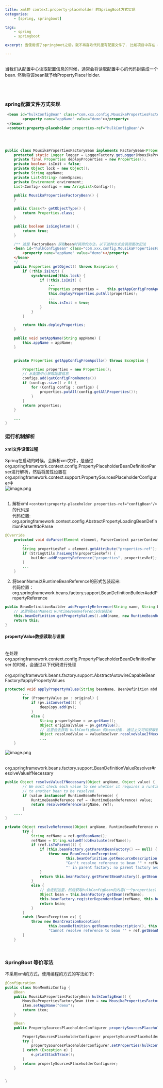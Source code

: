 ```yaml
---
title: xml的 context:property-placeholder 的SpringBoot方式实现
categories: 
    - [spring, springboot]

tags: 
    - spring
    - springboot

excerpt: 当使用惯了springboot之后，就不再喜欢代码里有配置文件了. 比如项目中存在 <context:property-placeholder>，就希望使用springboot的方式替换掉，然后将xml文件去除，保持整个项目结构的统一干净

---
```



<br />当我们从配置中心读取配置信息的时候，通常会将读取配置中心的代码封装成一个bean. 然后将该bean赋予给PropertyPlaceHolder. <br />
<br />
<br />
<br />

<a name="CGtVZ"></a>
### spring配置文件方式实现
```xml
 <bean id="hulkConfigBean" class="com.xxx.config.MousikaPropertiesFactoryBean" >
        <property name="appName" value="demo"></property>
 </bean>
 <context:property-placeholder properties-ref="hulkConfigBean"/>
```

<br />

```java

public class MousikaPropertiesFactoryBean implements FactoryBean<Properties>, EnvironmentAware {
    protected static Logger logger = LoggerFactory.getLogger(MousikaPropertiesFactoryBean.class);
    private final Properties deployProperties = new Properties();
    private boolean isInit = false;
    private Object lock = new Object();
    private String appName;
    private List<String> nameSpaces;
    private Environment environment;
    List<Config> configs = new ArrayList<Config>();

    public MousikaPropertiesFactoryBean() {
    }

    public Class<?> getObjectType() {
        return Properties.class;
    }

    public boolean isSingleton() {
        return true;
    }

    /** 这是 FactoryBean 获取bean时调用的方法，以下这种方式会调用更改犯法
    <bean id="hulkConfigBean" class="com.xxx.config.MousikaPropertiesFactoryBean" >
        <property name="appName" value="demo"></property>
 	</bean>
    */
    public Properties getObject() throws Exception {
        if (!this.isInit) {
            synchronized(this.lock) {
                if (!this.isInit) {
                    ...
                    Properties properties =    this.getAppConfigFromApollo();
                    this.deployProperties.putAll(properties);
                    ...
                    this.isInit = true;
                }
            }
        }

        return this.deployProperties;
    }

    public void setAppName(String appName) {
        this.appName = appName;
    }

    
    private Properties getAppConfigFromApollo() throws Exception {

        Properties properties = new Properties();
        // 从配置中心获取配置信息
        configs.add(getConfigFromRemote())
        if (configs.size() > 0) {
            for (Config config : configs) {
                properties.putAll(config.getAllProperties());
            }
        }
        return properties;
    }

    ...
}
```


<a name="Sqhpj"></a>
### 运行机制解析


<a name="C4jzH"></a>
#### xml文件设置过程
Spring在启动的时候，会解析xml文件，是通过org.springframework.context.config.PropertyPlaceholderBeanDefinitionParser进行解析，然后将属性设置在org.springframework.context.support.PropertySourcesPlaceholderConfigurer中<br />![image.png](1.png)<br />
<br />

1. 解析xml `<context:property-placeholder properties-ref="configBean"/>` 的代码是
<br />代码位置: org.springframework.context.config.AbstractPropertyLoadingBeanDefinitionParser#doParse
```java
@Override
	protected void doParse(Element element, ParserContext parserContext, BeanDefinitionBuilder builder) {
		...
		String propertiesRef = element.getAttribute("properties-ref");
		if (StringUtils.hasLength(propertiesRef)) {
			builder.addPropertyReference("properties", propertiesRef);
		}
		...
	}
```


2. 将beanName以RuntimeBeanReference的形式包装起来:
<br />代码位置： org.springframework.beans.factory.support.BeanDefinitionBuilder#addPropertyReference
```java
public BeanDefinitionBuilder addPropertyReference(String name, String beanName) {
    // 这里将beanName以 RuntimeBeanReference包装起来
    this.beanDefinition.getPropertyValues().add(name, new RuntimeBeanReference(beanName));
    return this;
}
```


<a name="HOAvi"></a>
#### propertyValue数据读取与设置

<br />在处理 org.springframework.context.config.PropertyPlaceholderBeanDefinitionParser 的时候，会通过以下代码进行处理<br />
<br />org.springframework.beans.factory.support.AbstractAutowireCapableBeanFactory#applyPropertyValues
```java
protected void applyPropertyValues(String beanName, BeanDefinition mbd, BeanWrapper bw, PropertyValues pvs) {
		...
		for (PropertyValue pv : original) {
			if (pv.isConverted()) {
				deepCopy.add(pv);
			}
			else {
				String propertyName = pv.getName();
				Object originalValue = pv.getValue();
                // 这里会去获取 hulkConfigBean 的bean对象. 通过上文可知获取到的是一个Properties
				Object resolvedValue = valueResolver.resolveValueIfNecessary(pv, originalValue);
				...
	}
```
![image.png](2.png)<br />
<br />
<br />org.springframework.beans.factory.support.BeanDefinitionValueResolver#resolveValueIfNecessary
```java
public Object resolveValueIfNecessary(Object argName, Object value) {
		// We must check each value to see whether it requires a runtime reference
		// to another bean to be resolved.
		if (value instanceof RuntimeBeanReference) {
			RuntimeBeanReference ref = (RuntimeBeanReference) value;
			return resolveReference(argName, ref);
		}
    ....
}

private Object resolveReference(Object argName, RuntimeBeanReference ref) {
		try {
			String refName = ref.getBeanName();
			refName = String.valueOf(doEvaluate(refName));
			if (ref.isToParent()) {
				if (this.beanFactory.getParentBeanFactory() == null) {
					throw new BeanCreationException(
							this.beanDefinition.getResourceDescription(), this.beanName,
							"Can't resolve reference to bean '" + refName +
							"' in parent factory: no parent factory available");
				}
				return this.beanFactory.getParentBeanFactory().getBean(refName);
			}
			else {
                // 会走到这里，然后获取hulkConfigBean的内容(一个properties)
				Object bean = this.beanFactory.getBean(refName);
				this.beanFactory.registerDependentBean(refName, this.beanName);
				return bean;
			}
		}
		catch (BeansException ex) {
			throw new BeanCreationException(
					this.beanDefinition.getResourceDescription(), this.beanName,
					"Cannot resolve reference to bean '" + ref.getBeanName() + "' while setting " + argName, ex);
		}
	}
```

<br />

<a name="g5zNs"></a>
### SpringBoot 等价写法
不采用xml的方式，使用编程的方式的写法如下:
```java
@Configuration
public class NonMemBizConfig {
    @Bean
    public MousikaPropertiesFactoryBean hulkConfigBean() {
        MousikaPropertiesFactoryBean item = new MousikaPropertiesFactoryBean();
        item.setAppName("demo");
        return item;
    }

    @Bean
    public PropertySourcesPlaceholderConfigurer propertySourcesPlaceholderConfigurer() {

        PropertySourcesPlaceholderConfigurer propertySourcesPlaceholderConfigurer = new PropertySourcesPlaceholderConfigurer();
        try {
            propertySourcesPlaceholderConfigurer.setProperties(hulkConfigBean().getObject());
        } catch (Exception e) {
            e.printStackTrace();
        }
        return propertySourcesPlaceholderConfigurer;
    }


}
```
